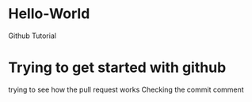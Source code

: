 # Hello-World
Github Tutorial
# Trying to get started with github
trying to see how the pull request works
Checking the commit comment
